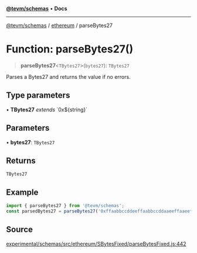 [**@tevm/schemas**](../../README.md) • **Docs**

***

[@tevm/schemas](../../modules.md) / [ethereum](../README.md) / parseBytes27

# Function: parseBytes27()

> **parseBytes27**\<`TBytes27`\>(`bytes27`): `TBytes27`

Parses a Bytes27 and returns the value if no errors.

## Type parameters

• **TBytes27** *extends* \`0x$\{string\}\`

## Parameters

• **bytes27**: `TBytes27`

## Returns

`TBytes27`

## Example

```ts
import { parseBytes27 } from '@tevm/schemas';
const parsedBytes27 = parseBytes27('0xffaabbccddeeffaabbccddaaeeffaaeeffbbccddccbbddbb');
```

## Source

[experimental/schemas/src/ethereum/SBytesFixed/parseBytesFixed.js:442](https://github.com/evmts/tevm-monorepo/blob/main/experimental/schemas/src/ethereum/SBytesFixed/parseBytesFixed.js#L442)
